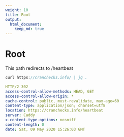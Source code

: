 ```yaml
---
weight: 10
title: Root
output: 
  html_document:
    keep_md: true
---
```




# Root

This path redirects to /heartbeat

```JavaScript
curl https://cranchecks.info/ | jq .
```
```yaml
HTTP/2 302 
access-control-allow-methods: HEAD, GET
access-control-allow-origin: *
cache-control: public, must-revalidate, max-age=60
content-type: application/json; charset=utf8
location: https://cranchecks.info/heartbeat
server: Caddy
x-content-type-options: nosniff
content-length: 0
date: Sat, 09 May 2020 15:26:03 GMT

```
